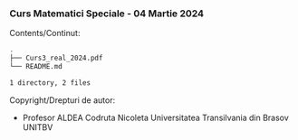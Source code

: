 ### Curs Matematici Speciale - 04 Martie 2024 

Contents/Continut: 

```sh
.
├── Curs3_real_2024.pdf
└── README.md

1 directory, 2 files
```

Copyright/Drepturi de autor:
* Profesor ALDEA Codruta Nicoleta Universitatea Transilvania din Brasov UNITBV
